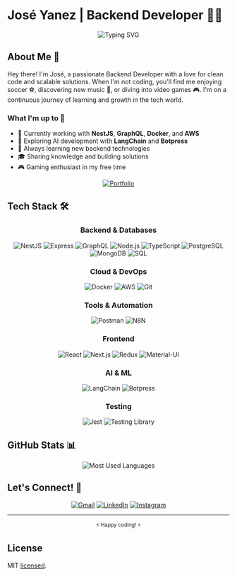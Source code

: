 # José Yanez | Backend Developer 👨‍💻

<div align="center">
  <img src="https://readme-typing-svg.demolab.com?font=Fira+Code&pause=1000&color=2E97A7&center=true&vCenter=true&width=435&lines=Backend+Developer;NestJS+%7C+GraphQL+%7C+AWS;Always+learning+new+technologies" alt="Typing SVG" />
</div>

## About Me 🚀

Hey there! I'm José, a passionate Backend Developer with a love for clean code and scalable solutions. When I'm not coding, you'll find me enjoying soccer ⚽, discovering new music 🎵, or diving into video games 🎮. I'm on a continuous journey of learning and growth in the tech world.

### What I'm up to 🎯
- 💼 Currently working with **NestJS**, **GraphQL**, **Docker**, and **AWS**
- 🤖 Exploring AI development with **LangChain** and **Botpress**
- 🌱 Always learning new backend technologies
- 🎓 Sharing knowledge and building solutions
- 🎮 Gaming enthusiast in my free time

<div align="center">
  
  [![Portfolio](https://img.shields.io/badge/Portfolio-000000?style=for-the-badge&logo=vercel&logoColor=white)](https://josemanuelyc.vercel.app)
  
</div>

## Tech Stack 🛠️

<div align="center">

### Backend & Databases
![NestJS](https://img.shields.io/badge/NestJS-E0234E?style=for-the-badge&logo=nestjs&logoColor=white)
![Express](https://img.shields.io/badge/Express-000000?style=for-the-badge&logo=express&logoColor=white)
![GraphQL](https://img.shields.io/badge/GraphQL-E10098?style=for-the-badge&logo=graphql&logoColor=white)
![Node.js](https://img.shields.io/badge/Node.js-339933?style=for-the-badge&logo=node.js&logoColor=white)
![TypeScript](https://img.shields.io/badge/TypeScript-3178C6?style=for-the-badge&logo=typescript&logoColor=white)
![PostgreSQL](https://img.shields.io/badge/PostgreSQL-316192?style=for-the-badge&logo=postgresql&logoColor=white)
![MongoDB](https://img.shields.io/badge/MongoDB-47A248?style=for-the-badge&logo=mongodb&logoColor=white)
![SQL](https://img.shields.io/badge/SQL-4479A1?style=for-the-badge&logo=mysql&logoColor=white)

### Cloud & DevOps
![Docker](https://img.shields.io/badge/Docker-2496ED?style=for-the-badge&logo=docker&logoColor=white)
![AWS](https://img.shields.io/badge/AWS-232F3E?style=for-the-badge&logo=amazon-aws&logoColor=white)
![Git](https://img.shields.io/badge/Git-F05032?style=for-the-badge&logo=git&logoColor=white)

### Tools & Automation
![Postman](https://img.shields.io/badge/Postman-FF6C37?style=for-the-badge&logo=postman&logoColor=white)
![N8N](https://img.shields.io/badge/N8N-41B883?style=for-the-badge&logo=n8n&logoColor=white)

### Frontend
![React](https://img.shields.io/badge/React-20232A?style=for-the-badge&logo=react&logoColor=61DAFB)
![Next.js](https://img.shields.io/badge/Next.js-000000?style=for-the-badge&logo=next.js&logoColor=white)
![Redux](https://img.shields.io/badge/Redux-764ABC?style=for-the-badge&logo=redux&logoColor=white)
![Material-UI](https://img.shields.io/badge/Material--UI-0081CB?style=for-the-badge&logo=material-ui&logoColor=white)

### AI & ML
![LangChain](https://img.shields.io/badge/LangChain-121212?style=for-the-badge&logo=chainlink&logoColor=white)
![Botpress](https://img.shields.io/badge/Botpress-FF4F64?style=for-the-badge&logo=robotframework&logoColor=white)

### Testing
![Jest](https://img.shields.io/badge/Jest-C21325?style=for-the-badge&logo=jest&logoColor=white)
![Testing Library](https://img.shields.io/badge/Testing_Library-E33332?style=for-the-badge&logo=testing-library&logoColor=white)

</div>

## GitHub Stats 📊

<div align="center">
  <img src="https://github-readme-stats.vercel.app/api/top-langs/?username=JoseManuelYC&theme=tokyonight&show_icons=true&hide_border=true&layout=compact" alt="Most Used Languages" />
</div>

## Let's Connect! 🤝

<div align="center">
  
[![Gmail](https://img.shields.io/badge/Gmail-D14836?style=for-the-badge&logo=gmail&logoColor=white)](mailto:joseyanezcontact@gmail.com)
[![LinkedIn](https://img.shields.io/badge/LinkedIn-0077B5?style=for-the-badge&logo=linkedin&logoColor=white)](https://www.linkedin.com/in/joseyanez07/)
[![Instagram](https://img.shields.io/badge/Instagram-E4405F?style=for-the-badge&logo=instagram&logoColor=white)](https://www.instagram.com/_joseyanez/?hl=es)

</div>

---
<div align="center">
  <sub>⚡ Happy coding! ⚡</sub>
</div>

## License

MIT [licensed](LICENSE).
